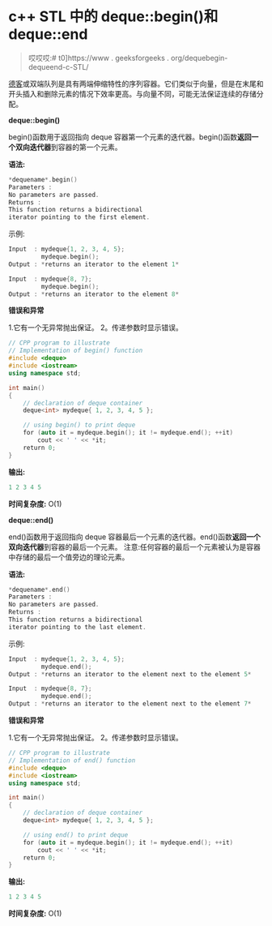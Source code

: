 # c++ STL 中的 deque::begin()和 deque::end

> 哎哎哎:# t0]https://www . geeksforgeeks . org/dequebegin-dequeend-c-STL/

[德客](https://www.geeksforgeeks.org/deque-cpp-stl/)或双端队列是具有两端伸缩特性的序列容器。它们类似于向量，但是在末尾和开头插入和删除元素的情况下效率更高。与向量不同，可能无法保证连续的存储分配。

**deque::begin()**

begin()函数用于返回指向 deque 容器第一个元素的迭代器。begin()函数**返回一个双向迭代器**到容器的第一个元素。

**语法:**

```cpp
*dequename*.begin()
Parameters :
No parameters are passed.
Returns :
This function returns a bidirectional
iterator pointing to the first element.

```

示例:

```cpp
Input  : mydeque{1, 2, 3, 4, 5};
         mydeque.begin();
Output : *returns an iterator to the element 1*

Input  : mydeque{8, 7};
         mydeque.begin();
Output : *returns an iterator to the element 8*

```

**错误和异常**

1.它有一个无异常抛出保证。
2。传递参数时显示错误。

```cpp
// CPP program to illustrate
// Implementation of begin() function
#include <deque>
#include <iostream>
using namespace std;

int main()
{
    // declaration of deque container
    deque<int> mydeque{ 1, 2, 3, 4, 5 };

    // using begin() to print deque
    for (auto it = mydeque.begin(); it != mydeque.end(); ++it)
        cout << ' ' << *it;
    return 0;
}
```

**输出:**

```cpp
1 2 3 4 5

```

**时间复杂度:** O(1)

**deque::end()**

end()函数用于返回指向 deque 容器最后一个元素的迭代器。end()函数**返回一个双向迭代器**到容器的最后一个元素。
注意:任何容器的最后一个元素被认为是容器中存储的最后一个值旁边的理论元素。

**语法:**

```cpp
*dequename*.end()
Parameters :
No parameters are passed.
Returns :
This function returns a bidirectional
iterator pointing to the last element.

```

示例:

```cpp
Input  : mydeque{1, 2, 3, 4, 5};
         mydeque.end();
Output : *returns an iterator to the element next to the element 5*

Input  : mydeque{8, 7};
         mydeque.end();
Output : *returns an iterator to the element next to the element 7*

```

**错误和异常**

1.它有一个无异常抛出保证。
2。传递参数时显示错误。

```cpp
// CPP program to illustrate
// Implementation of end() function
#include <deque>
#include <iostream>
using namespace std;

int main()
{
    // declaration of deque container
    deque<int> mydeque{ 1, 2, 3, 4, 5 };

    // using end() to print deque
    for (auto it = mydeque.begin(); it != mydeque.end(); ++it)
        cout << ' ' << *it;
    return 0;
}
```

**输出:**

```cpp
1 2 3 4 5

```

**时间复杂度:** O(1)